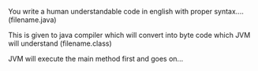 You write a human understandable code in english with proper syntax.... (filename.java)

This is given to java compiler which will convert into byte code which JVM will understand (filename.class)

JVM will execute the main method first and goes on...


